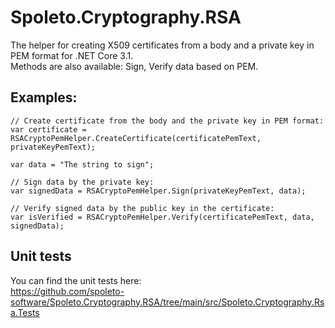 # Spoleto.Cryptography.RSA

The helper for creating X509 certificates from a body and a private key in PEM format for .NET Core 3.1.  
Methods are also available: Sign, Verify data based on PEM.

## Examples:
```
// Create certificate from the body and the private key in PEM format:
var certificate = RSACryptoPemHelper.CreateCertificate(certificatePemText, privateKeyPemText);

var data = "The string to sign";

// Sign data by the private key:
var signedData = RSACryptoPemHelper.Sign(privateKeyPemText, data);

// Verify signed data by the public key in the certificate:
var isVerified = RSACryptoPemHelper.Verify(certificatePemText, data, signedData);
```

## Unit tests
You can find the unit tests here:  
https://github.com/spoleto-software/Spoleto.Cryptography.RSA/tree/main/src/Spoleto.Cryptography.Rsa.Tests
